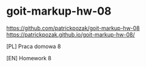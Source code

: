 # goit-markup-hw-08

https://github.com/patrickpozak/goit-markup-hw-08
https://patrickpozak.github.io/goit-markup-hw-08/

[PL]
Praca domowa 8


[EN]
Homework 8
